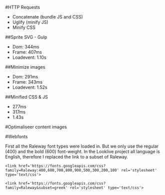 #HTTP Requests
- Concatenate (bundle JS and CSS)
- Uglify (minify JS)
- Minify CSS

##Sprite SVG - Gulp 
- Dom: 344ms
- Frame: 407ms
- Loadevent: 1.10s

##Minimize images
- Dom: 291ms
- Frame: 343ms
- Loadevent: 1.52s

##Minified CSS & JS 
- 277ms
- 317ms
- 1.43s

#Optimaliseer content images

#Webfonts

First all the Raleway font types were loaded in. But we only use the regular (400) and the bold (600) font-weight. In the Looklive project all language is English, therefore I replaced the link to a subset of Raleway.

```<link href='https://fonts.googleapis.com/css?family=Raleway:400,600,700,800,900,500,300,200,100' rel='stylesheet' type='text/css'>```

```<link href='https://fonts.googleapis.com/css?family=Raleway&subset=greek' rel='stylesheet' type='text/css'>```

